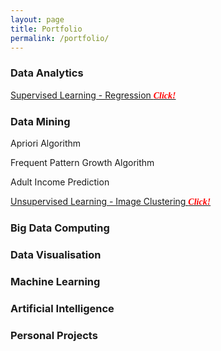 ```yaml
---
layout: page
title: Portfolio
permalink: /portfolio/
---
```


### __Data Analytics__

[Supervised Learning - Regression <span style="color:red; font-family: Babas;">__*Click!*__</span>](https://syenpark.github.io/data_science/2019/09/07/regression.html)

### __Data Mining__

Apriori Algorithm

Frequent Pattern Growth Algorithm

Adult Income Prediction

[Unsupervised Learning - Image Clustering <span style="color:red; font-family: Babas;">__*Click!*__</span>](https://syenpark.github.io/machine_learning/2019/09/03/image-clustering.html)

### __Big Data Computing__

### __Data Visualisation__

### __Machine Learning__

### __Artificial Intelligence__

### __Personal Projects__

